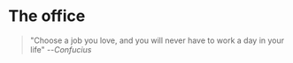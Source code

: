 # The office

> "Choose a job you love, and you will never have to work a day in your life"
> --<cite>Confucius</cite>
